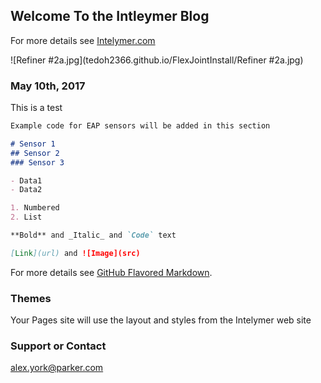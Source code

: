 ## Welcome To the Intleymer Blog

For more details see [Intelymer.com](http://www.intelymer.com)

![Refiner #2a.jpg](tedoh2366.github.io/FlexJointInstall/Refiner #2a.jpg)


### May 10th, 2017

This is a test

```markdown
Example code for EAP sensors will be added in this section

# Sensor 1
## Sensor 2
### Sensor 3

- Data1
- Data2

1. Numbered
2. List

**Bold** and _Italic_ and `Code` text

[Link](url) and ![Image](src)
```

For more details see [GitHub Flavored Markdown](https://guides.github.com/features/mastering-markdown/).

### Themes

Your Pages site will use the layout and styles from the Intelymer web site

### Support or Contact

alex.york@parker.com
